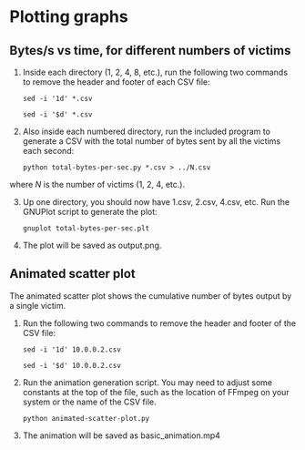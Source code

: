 Plotting graphs
===============

Bytes/s vs time, for different numbers of victims
-------------------------------------------------

1. Inside each directory (1, 2, 4, 8, etc.), run the following two commands to
remove the header and footer of each CSV file:

    ```
    sed -i '1d' *.csv
    ```

    ```
    sed -i '$d' *.csv
    ```

2. Also inside each numbered directory, run the included program to generate a
CSV with the total number of bytes sent by all the victims each second:

    ```
    python total-bytes-per-sec.py *.csv > ../N.csv
    ```

where _N_ is the number of victims (1, 2, 4, etc.).

3. Up one directory, you should now have 1.csv, 2.csv, 4.csv, etc. Run the
GNUPlot script to generate the plot:

    ```
    gnuplot total-bytes-per-sec.plt
    ```

4. The plot will be saved as output.png.

Animated scatter plot
---------------------

The animated scatter plot shows the cumulative number of bytes output by a single victim.

1. Run the following two commands to remove the header and footer of the CSV
file:

    ```
    sed -i '1d' 10.0.0.2.csv
    ```

    ```
    sed -i '$d' 10.0.0.2.csv
    ```

2. Run the animation generation script. You may need to adjust some constants
at the top of the file, such as the location of FFmpeg on your system or the
name of the CSV file.

    ```
    python animated-scatter-plot.py
    ```

3. The animation will be saved as basic_animation.mp4
